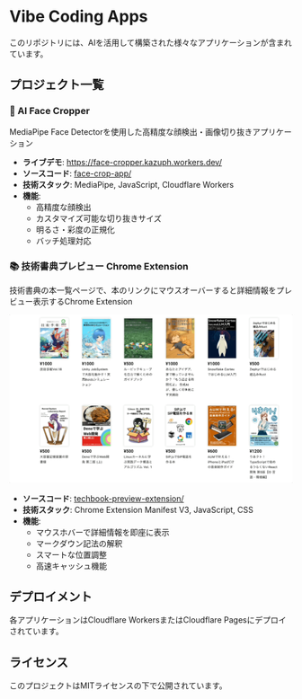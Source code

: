 # Vibe Coding Apps

このリポジトリには、AIを活用して構築された様々なアプリケーションが含まれています。

## プロジェクト一覧

### 🎯 AI Face Cropper
MediaPipe Face Detectorを使用した高精度な顔検出・画像切り抜きアプリケーション

- **ライブデモ**: https://face-cropper.kazuph.workers.dev/
- **ソースコード**: [face-crop-app/](./face-crop-app/)
- **技術スタック**: MediaPipe, JavaScript, Cloudflare Workers
- **機能**: 
  - 高精度な顔検出
  - カスタマイズ可能な切り抜きサイズ
  - 明るさ・彩度の正規化
  - バッチ処理対応

### 📚 技術書典プレビュー Chrome Extension
技術書典の本一覧ページで、本のリンクにマウスオーバーすると詳細情報をプレビュー表示するChrome Extension

![技術書典プレビュー動作デモ](./techbook-preview-extension/assets/popup.gif)

- **ソースコード**: [techbook-preview-extension/](./techbook-preview-extension/)
- **技術スタック**: Chrome Extension Manifest V3, JavaScript, CSS
- **機能**:
  - マウスホバーで詳細情報を即座に表示
  - マークダウン記法の解釈
  - スマートな位置調整
  - 高速キャッシュ機能

## デプロイメント

各アプリケーションはCloudflare WorkersまたはCloudflare Pagesにデプロイされています。

## ライセンス

このプロジェクトはMITライセンスの下で公開されています。 